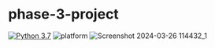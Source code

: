 # phase-3-project
[![Python 3.7](https://img.shields.io/badge/Python-3.7-blue.svg)](http://www.python.org/download/)
![platform](https://img.shields.io/badge/Platform-Linux%7CMacOS%7CWindows-brightgreen.svg)
![Screenshot 2024-03-26 114432_1](https://github.com/lskervin/phase-3-project/assets/156468489/e7fca5e9-4558-4358-a446-3df75e5dafba)
